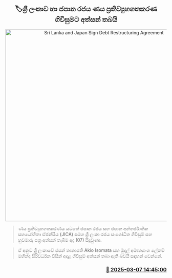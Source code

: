 <p align='center'><b><h2 align='center' title='Sri Lanka and Japan Sign Debt Restructuring Agreement'>🏷ශ්‍රී ලංකාව හා ජපාන රජය ණය ප්‍රතිව්‍යුහගතකරණ ගිවිසුමට අත්සන් තබයි</h2></b></p>
<p align='center'><img src='https://helakuru.sgp1.cdn.digitaloceanspaces.com/esana/images/lib/sl-japan-new.jpg' width='600' alt='Sri Lanka and Japan Sign Debt Restructuring Agreement'></p>

> ණය ප්‍රතිව්‍යුහගතකරණය යටතේ ජපාන රජය සහ ජපාන අන්තර්ජාතික සහයෝගීතා ඒජන්සිය (JICA) සමග ශ්‍රී ලංකා රජය සංශෝධිත ගිවිසුම් සහ හුවමාරු පත්‍ර අත්සන් තැබීම අද (07) සිදුවුණා.

> ඒ අනුව ශ්‍රී ලංකාවේ ජපන් තානාපති Akio Isomata සහ මුදල් අමාත්‍යාංශ ලේකම් මහින්ද සිරිවර්ධන විසින් අදාළ ගිවිසුම් අත්සන් තබා ඇති බවයි සඳහන් වෙන්නේ.



<h3 align='right'><a href='https://www.helakuru.lk/esana/p/108132/'>📅 2025-03-07 14:45:00</a></h3>
